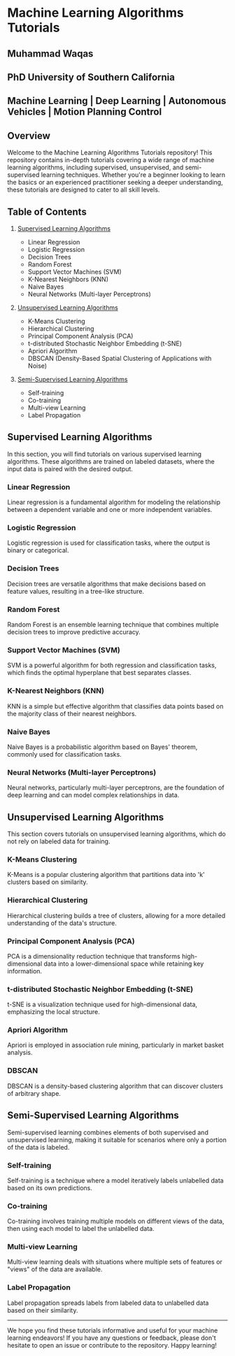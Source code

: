 # Machine Learning Algorithms Tutorials
## Muhammad Waqas
## PhD University of Southern California
## Machine Learning | Deep Learning | Autonomous Vehicles | Motion Planning Control

## Overview

Welcome to the Machine Learning Algorithms Tutorials repository! This repository contains in-depth tutorials covering a wide range of machine learning algorithms, including supervised, unsupervised, and semi-supervised learning techniques. Whether you're a beginner looking to learn the basics or an experienced practitioner seeking a deeper understanding, these tutorials are designed to cater to all skill levels.

## Table of Contents

1. [Supervised Learning Algorithms](#supervised-learning-algorithms)
    - Linear Regression
    - Logistic Regression
    - Decision Trees
    - Random Forest
    - Support Vector Machines (SVM)
    - K-Nearest Neighbors (KNN)
    - Naive Bayes
    - Neural Networks (Multi-layer Perceptrons)

2. [Unsupervised Learning Algorithms](#unsupervised-learning-algorithms)
    - K-Means Clustering
    - Hierarchical Clustering
    - Principal Component Analysis (PCA)
    - t-distributed Stochastic Neighbor Embedding (t-SNE)
    - Apriori Algorithm
    - DBSCAN (Density-Based Spatial Clustering of Applications with Noise)

3. [Semi-Supervised Learning Algorithms](#semi-supervised-learning-algorithms)
    - Self-training
    - Co-training
    - Multi-view Learning
    - Label Propagation

## Supervised Learning Algorithms

In this section, you will find tutorials on various supervised learning algorithms. These algorithms are trained on labeled datasets, where the input data is paired with the desired output.

### Linear Regression

Linear regression is a fundamental algorithm for modeling the relationship between a dependent variable and one or more independent variables.

### Logistic Regression

Logistic regression is used for classification tasks, where the output is binary or categorical.

### Decision Trees

Decision trees are versatile algorithms that make decisions based on feature values, resulting in a tree-like structure.

### Random Forest

Random Forest is an ensemble learning technique that combines multiple decision trees to improve predictive accuracy.

### Support Vector Machines (SVM)

SVM is a powerful algorithm for both regression and classification tasks, which finds the optimal hyperplane that best separates classes.

### K-Nearest Neighbors (KNN)

KNN is a simple but effective algorithm that classifies data points based on the majority class of their nearest neighbors.

### Naive Bayes

Naive Bayes is a probabilistic algorithm based on Bayes' theorem, commonly used for classification tasks.

### Neural Networks (Multi-layer Perceptrons)

Neural networks, particularly multi-layer perceptrons, are the foundation of deep learning and can model complex relationships in data.

## Unsupervised Learning Algorithms

This section covers tutorials on unsupervised learning algorithms, which do not rely on labeled data for training.

### K-Means Clustering

K-Means is a popular clustering algorithm that partitions data into 'k' clusters based on similarity.

### Hierarchical Clustering

Hierarchical clustering builds a tree of clusters, allowing for a more detailed understanding of the data's structure.

### Principal Component Analysis (PCA)

PCA is a dimensionality reduction technique that transforms high-dimensional data into a lower-dimensional space while retaining key information.

### t-distributed Stochastic Neighbor Embedding (t-SNE)

t-SNE is a visualization technique used for high-dimensional data, emphasizing the local structure.

### Apriori Algorithm

Apriori is employed in association rule mining, particularly in market basket analysis.

### DBSCAN

DBSCAN is a density-based clustering algorithm that can discover clusters of arbitrary shape.

## Semi-Supervised Learning Algorithms

Semi-supervised learning combines elements of both supervised and unsupervised learning, making it suitable for scenarios where only a portion of the data is labeled.

### Self-training

Self-training is a technique where a model iteratively labels unlabelled data based on its own predictions.

### Co-training

Co-training involves training multiple models on different views of the data, then using each model to label the unlabelled data.

### Multi-view Learning

Multi-view learning deals with situations where multiple sets of features or "views" of the data are available.

### Label Propagation

Label propagation spreads labels from labeled data to unlabelled data based on their similarity.

---

We hope you find these tutorials informative and useful for your machine learning endeavors! If you have any questions or feedback, please don't hesitate to open an issue or contribute to the repository. Happy learning!
